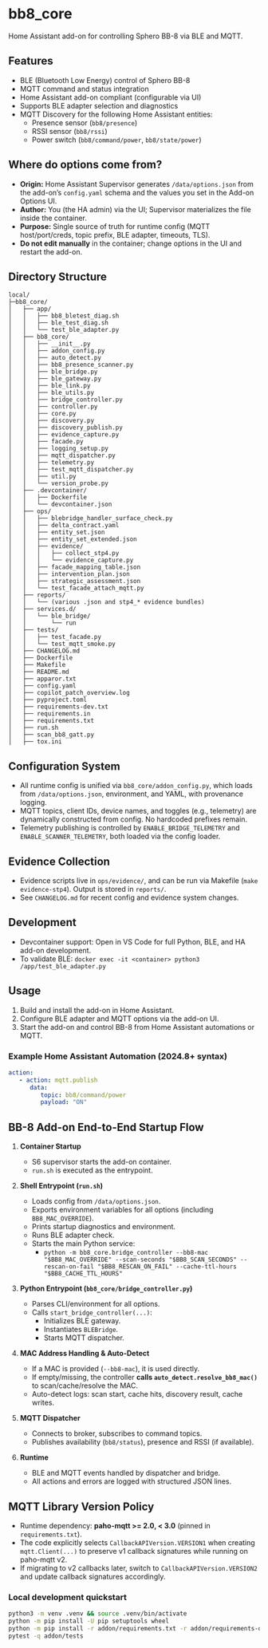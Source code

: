# bb8_core

Home Assistant add-on for controlling Sphero BB-8 via BLE and MQTT.

## Features

- BLE (Bluetooth Low Energy) control of Sphero BB-8
- MQTT command and status integration
- Home Assistant add-on compliant (configurable via UI)
- Supports BLE adapter selection and diagnostics
- MQTT Discovery for the following Home Assistant entities:
  - Presence sensor (`bb8/presence`)
  - RSSI sensor (`bb8/rssi`)
  - Power switch (`bb8/command/power`, `bb8/state/power`)

## Where do options come from?

- **Origin:** Home Assistant Supervisor generates `/data/options.json` from the add-on’s `config.yaml` schema and the values you set in the Add-on Options UI.
- **Author:** You (the HA admin) via the UI; Supervisor materializes the file inside the container.
- **Purpose:** Single source of truth for runtime config (MQTT host/port/creds, topic prefix, BLE adapter, timeouts, TLS).
- **Do not edit manually** in the container; change options in the UI and restart the add-on.

## Directory Structure

```text
local/
├─bb8_core/
│   ├── app/
│   │   ├── bb8_bletest_diag.sh
│   │   ├── ble_test_diag.sh
│   │   └── test_ble_adapter.py
│   ├── bb8_core/
│   │   ├── __init__.py
│   │   ├── addon_config.py
│   │   ├── auto_detect.py
│   │   ├── bb8_presence_scanner.py
│   │   ├── ble_bridge.py
│   │   ├── ble_gateway.py
│   │   ├── ble_link.py
│   │   ├── ble_utils.py
│   │   ├── bridge_controller.py
│   │   ├── controller.py
│   │   ├── core.py
│   │   ├── discovery.py
│   │   ├── discovery_publish.py
│   │   ├── evidence_capture.py
│   │   ├── facade.py
│   │   ├── logging_setup.py
│   │   ├── mqtt_dispatcher.py
│   │   ├── telemetry.py
│   │   ├── test_mqtt_dispatcher.py
│   │   ├── util.py
│   │   └── version_probe.py
│   ├── .devcontainer/
│   │   ├── Dockerfile
│   │   └── devcontainer.json
│   ├── ops/
│   │   ├── blebridge_handler_surface_check.py
│   │   ├── delta_contract.yaml
│   │   ├── entity_set.json
│   │   ├── entity_set_extended.json
│   │   ├── evidence/
│   │   │   ├── collect_stp4.py
│   │   │   └── evidence_capture.py
│   │   ├── facade_mapping_table.json
│   │   ├── intervention_plan.json
│   │   ├── strategic_assessment.json
│   │   └── test_facade_attach_mqtt.py
│   ├── reports/
│   │   └── (various .json and stp4_* evidence bundles)
│   ├── services.d/
│   │   └── ble_bridge/
│   │       └── run
│   ├── tests/
│   │   ├── test_facade.py
│   │   └── test_mqtt_smoke.py
│   ├── CHANGELOG.md
│   ├── Dockerfile
│   ├── Makefile
│   ├── README.md
│   ├── apparor.txt
│   ├── config.yaml
│   ├── copilot_patch_overview.log
│   ├── pyproject.toml
│   ├── requirements-dev.txt
│   ├── requirements.in
│   ├── requirements.txt
│   ├── run.sh
│   ├── scan_bb8_gatt.py
│   ├── tox.ini
```

## Configuration System

- All runtime config is unified via `bb8_core/addon_config.py`, which loads from `/data/options.json`, environment, and YAML, with provenance logging.
- MQTT topics, client IDs, device names, and toggles (e.g., telemetry) are dynamically constructed from config. No hardcoded prefixes remain.
- Telemetry publishing is controlled by `ENABLE_BRIDGE_TELEMETRY` and `ENABLE_SCANNER_TELEMETRY`, both loaded via the config loader.

## Evidence Collection

- Evidence scripts live in `ops/evidence/`, and can be run via Makefile (`make evidence-stp4`). Output is stored in `reports/`.
- See `CHANGELOG.md` for recent config and evidence system changes.

## Development

- Devcontainer support: Open in VS Code for full Python, BLE, and HA add-on development.
- To validate BLE: `docker exec -it <container> python3 /app/test_ble_adapter.py`

## Usage

1. Build and install the add-on in Home Assistant.
2. Configure BLE adapter and MQTT options via the add-on UI.
3. Start the add-on and control BB-8 from Home Assistant automations or MQTT.

### Example Home Assistant Automation (2024.8+ syntax)

```yaml
action:
   - action: mqtt.publish
      data:
         topic: bb8/command/power
         payload: "ON"
```

## BB-8 Add-on End-to-End Startup Flow

1. **Container Startup**
   - S6 supervisor starts the add-on container.
   - `run.sh` is executed as the entrypoint.

2. **Shell Entrypoint (`run.sh`)**
   - Loads config from `/data/options.json`.
   - Exports environment variables for all options (including `BB8_MAC_OVERRIDE`).
   - Prints startup diagnostics and environment.
   - Runs BLE adapter check.
   - Starts the main Python service:
     - `python -m bb8_core.bridge_controller --bb8-mac "$BB8_MAC_OVERRIDE" --scan-seconds "$BB8_SCAN_SECONDS" --rescan-on-fail "$BB8_RESCAN_ON_FAIL" --cache-ttl-hours "$BB8_CACHE_TTL_HOURS"`

3. **Python Entrypoint (`bb8_core/bridge_controller.py`)**
   - Parses CLI/environment for all options.
   - Calls `start_bridge_controller(...)`:
     - Initializes BLE gateway.
     - Instantiates `BLEBridge`.
     - Starts MQTT dispatcher.

4. **MAC Address Handling & Auto-Detect**
   - If a MAC is provided (`--bb8-mac`), it is used directly.
   - If empty/missing, the controller **calls `auto_detect.resolve_bb8_mac()`** to scan/cache/resolve the MAC.
   - Auto-detect logs: scan start, cache hits, discovery result, cache writes.

5. **MQTT Dispatcher**
   - Connects to broker, subscribes to command topics.
   - Publishes availability (`bb8/status`), presence and RSSI (if available).

6. **Runtime**
   - BLE and MQTT events handled by dispatcher and bridge.
   - All actions and errors are logged with structured JSON lines.

## MQTT Library Version Policy
- Runtime dependency: **paho-mqtt >= 2.0, < 3.0** (pinned in `requirements.txt`).
- The code explicitly selects `CallbackAPIVersion.VERSION1` when creating `mqtt.Client(...)`
  to preserve v1 callback signatures while running on paho-mqtt v2.
- If migrating to v2 callbacks later, switch to `CallbackAPIVersion.VERSION2` and update callback
  signatures accordingly.

### Local development quickstart
```bash
python3 -m venv .venv && source .venv/bin/activate
python -m pip install -U pip setuptools wheel
python -m pip install -r addon/requirements.txt -r addon/requirements-dev.txt
pytest -q addon/tests

